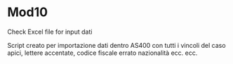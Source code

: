 # Mod10
Check Excel file for input dati

Script creato per importazione dati dentro AS400 con tutti i vincoli del caso apici, lettere accentate, codice fiscale errato nazionalità ecc. ecc.  